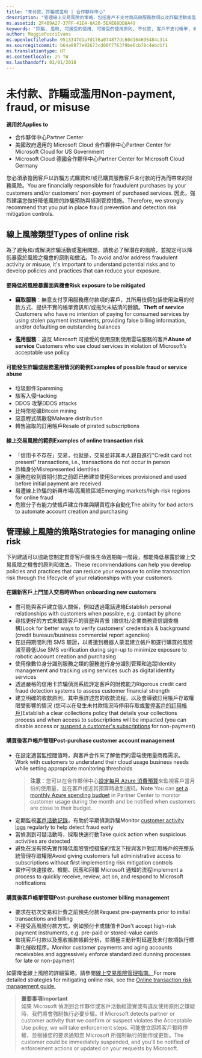 ```yaml
---
title: "未付款、詐騙或濫用 | 合作夥伴中心"
description: "管理線上交易風險的策略，包括客戶不支付商品與服務款項以及詐騙活動或濫用。"
ms.assetid: 2F4B9A27-37FF-41E4-8A26-5EAE88DD8A49
keywords: "詐騙, 濫用, 可接受的使用, 可接受的使用原則, 不付款, 客戶不支付帳單, 線上風險, 竊取服務, 濫用服務, 暫停訂閱,"
author: MaggiePucciEvans
ms.openlocfilehash: 9513347d1a7d176a074877dc60d164695484c314
ms.sourcegitcommit: b64a8977e92673cd00f776379be6cb78c4ebd1f1
ms.translationtype: HT
ms.contentlocale: zh-TW
ms.lasthandoff: 02/01/2018
---
```

# <a name="non-payment-fraud-or-misuse"></a><span data-ttu-id="3599b-104">未付款、詐騙或濫用</span><span class="sxs-lookup"><span data-stu-id="3599b-104">Non-payment, fraud, or misuse</span></span>

**<span data-ttu-id="3599b-105">適用於</span><span class="sxs-lookup"><span data-stu-id="3599b-105">Applies to</span></span>**

-  <span data-ttu-id="3599b-106">合作夥伴中心</span><span class="sxs-lookup"><span data-stu-id="3599b-106">Partner Center</span></span>
-  <span data-ttu-id="3599b-107">美國政府適用的 Microsoft Cloud 合作夥伴中心</span><span class="sxs-lookup"><span data-stu-id="3599b-107">Partner Center for Microsoft Cloud for US Government</span></span>
-  <span data-ttu-id="3599b-108">Microsoft Cloud 德國合作夥伴中心</span><span class="sxs-lookup"><span data-stu-id="3599b-108">Partner Center for Microsoft Cloud Germany</span></span>

<span data-ttu-id="3599b-109">您必須承擔因客戶以詐騙方式購買和/或已購買服務客戶未付款的行為而帶來的財務風險。</span><span class="sxs-lookup"><span data-stu-id="3599b-109">You are financially responsible for fraudulent purchases by your customers and/or customers' non-payment of purchased services.</span></span> <span data-ttu-id="3599b-110">因此，強烈建議您做好降低風險的詐騙預防與偵測管控措施。</span><span class="sxs-lookup"><span data-stu-id="3599b-110">Therefore, we strongly recommend that you put in place fraud prevention and detection risk mitigation controls.</span></span>

## <a name="types-of-online-risk"></a><span data-ttu-id="3599b-111">線上風險類型</span><span class="sxs-lookup"><span data-stu-id="3599b-111">Types of online risk</span></span>

<span data-ttu-id="3599b-112">為了避免和/或解決詐騙活動或濫用問題，請務必了解潛在的風險，並擬定可以降低暴露於風險之機會的原則和做法。</span><span class="sxs-lookup"><span data-stu-id="3599b-112">To avoid and/or address fraudulent activity or misuse, it's important to understand potential risks and to develop policies and practices that can reduce your exposure.</span></span>

#### <a name="risk-exposure-to-be-mitigated"></a><span data-ttu-id="3599b-113">要降低的風險暴露面與機會</span><span class="sxs-lookup"><span data-stu-id="3599b-113">Risk exposure to be mitigated</span></span>

- <span data-ttu-id="3599b-114">**竊取服務**：無意支付享用服務應付款項的客戶，其所用伎倆包括使用盜用的付款方式、提供不實的帳單資訊和/或拖欠未結清的餘額。</span><span class="sxs-lookup"><span data-stu-id="3599b-114">**Theft of service** Customers who have no intention of paying for consumed services by using stolen payment instruments, providing false billing information, and/or defaulting on outstanding balances</span></span>

- <span data-ttu-id="3599b-115">**濫用服務**：違反 Microsoft 可接受的使用原則使用雲端服務的客戶</span><span class="sxs-lookup"><span data-stu-id="3599b-115">**Abuse of service** Customers who use cloud services in violation of Microsoft’s acceptable use policy</span></span>

#### <a name="examples-of-possible-fraud-or-service-abuse"></a><span data-ttu-id="3599b-116">可能發生詐騙或服務濫用情況的範例</span><span class="sxs-lookup"><span data-stu-id="3599b-116">Examples of possible fraud or service abuse</span></span>
- <span data-ttu-id="3599b-117">垃圾郵件</span><span class="sxs-lookup"><span data-stu-id="3599b-117">Spamming</span></span>
- <span data-ttu-id="3599b-118">駭客入侵</span><span class="sxs-lookup"><span data-stu-id="3599b-118">Hacking</span></span>
- <span data-ttu-id="3599b-119">DDOS 攻擊</span><span class="sxs-lookup"><span data-stu-id="3599b-119">DDOS attacks</span></span>
- <span data-ttu-id="3599b-120">比特幣挖礦</span><span class="sxs-lookup"><span data-stu-id="3599b-120">Bitcoin mining</span></span>
- <span data-ttu-id="3599b-121">惡意程式碼散發</span><span class="sxs-lookup"><span data-stu-id="3599b-121">Malware distribution</span></span>
- <span data-ttu-id="3599b-122">轉售盜取的訂用帳戶</span><span class="sxs-lookup"><span data-stu-id="3599b-122">Resale of pirated subscriptions</span></span> 

#### <a name="examples-of-online-transaction-risk"></a><span data-ttu-id="3599b-123">線上交易風險的範例</span><span class="sxs-lookup"><span data-stu-id="3599b-123">Examples of online transaction risk</span></span>
- <span data-ttu-id="3599b-124">「信用卡不存在」交易，也就是，交易並非其本人親自進行</span><span class="sxs-lookup"><span data-stu-id="3599b-124">"Credit card not present" transactions, i.e., transactions do not occur in person</span></span>
- <span data-ttu-id="3599b-125">詐稱身分</span><span class="sxs-lookup"><span data-stu-id="3599b-125">Misrepresented identities</span></span>
- <span data-ttu-id="3599b-126">服務在收到首期付款之前即已佈建並使用</span><span class="sxs-lookup"><span data-stu-id="3599b-126">Services provisioned and used before initial payment are received</span></span>
- <span data-ttu-id="3599b-127">易遭線上詐騙的新興市場/高風險區域</span><span class="sxs-lookup"><span data-stu-id="3599b-127">Emerging markets/high-risk regions for online fraud</span></span>
- <span data-ttu-id="3599b-128">危險分子有能力使帳戶建立作業與購買程序自動化</span><span class="sxs-lookup"><span data-stu-id="3599b-128">The ability for bad actors to automate account creation and purchasing</span></span>

## <a name="strategies-for-managing-online-risk"></a><span data-ttu-id="3599b-129">管理線上風險的策略</span><span class="sxs-lookup"><span data-stu-id="3599b-129">Strategies for managing online risk</span></span>

<span data-ttu-id="3599b-130">下列建議可以協助您制定貫穿客戶關係生命週期每一階段，都能降低暴露於線上交易風險之機會的原則和做法。</span><span class="sxs-lookup"><span data-stu-id="3599b-130">These recommendations can help you develop policies and practices that can reduce your exposure to online transaction risk through the lifecycle of your relationships with your customers.</span></span>  

#### <a name="when-onboarding-new-customers"></a><span data-ttu-id="3599b-131">在讓新客戶上門加入交易時</span><span class="sxs-lookup"><span data-stu-id="3599b-131">When onboarding new customers</span></span>
- <span data-ttu-id="3599b-132">盡可能與客戶建立個人關係，例如透過電話連絡</span><span class="sxs-lookup"><span data-stu-id="3599b-132">Establish personal relationships with customers when possible, e.g. contact by phone</span></span>
- <span data-ttu-id="3599b-133">尋找更好的方式來驗證客戶的資歷與背景 (徵信社/企業商務資信調查機構)</span><span class="sxs-lookup"><span data-stu-id="3599b-133">Look for better ways to verify customers' credentials & background (credit bureaus/business commercial report agencies)</span></span> 
- <span data-ttu-id="3599b-134">在註冊期間利用 SMS 驗證，以將遭到機器人蒙混建立帳戶和遂行購買的風險減至最低</span><span class="sxs-lookup"><span data-stu-id="3599b-134">Use SMS verification during sign-up to minimize exposure to robotic account creation and purchasing</span></span>
- <span data-ttu-id="3599b-135">使用像數位身分識別服務之類的服務進行身分識別管理和追蹤</span><span class="sxs-lookup"><span data-stu-id="3599b-135">Identity management and tracking using services such as digital identity services</span></span>
- <span data-ttu-id="3599b-136">透過嚴格的信用卡詐騙偵測系統評定客戶的財務能力</span><span class="sxs-lookup"><span data-stu-id="3599b-136">Rigorous credit card fraud detection systems to assess customer financial strength</span></span>
- <span data-ttu-id="3599b-137">建立明確的收款原則，其中應詳述您的收款流程，以及會導致訂用帳戶存取權限受影響的情況 (您可以在發生未付款情況時停用存取或[暫停客戶的訂用帳戶](suspend-a-subscription.md))</span><span class="sxs-lookup"><span data-stu-id="3599b-137">Establish a clear collections policy that details your collections process and when access to subscriptions will be impacted (you can disable access or [suspend a customer's subscriptions](suspend-a-subscription.md) for non-payment)</span></span>

#### <a name="post-purchase-customer-account-management"></a><span data-ttu-id="3599b-138">購買後客戶帳戶管理</span><span class="sxs-lookup"><span data-stu-id="3599b-138">Post-purchase customer account management</span></span>
- <span data-ttu-id="3599b-139">在設定適當監控閾值時，與客戶合作來了解他們的雲端使用量商務需求。</span><span class="sxs-lookup"><span data-stu-id="3599b-139">Work with customers to understand their cloud usage business needs while setting appropriate monitoring thresholds</span></span>
    ><span data-ttu-id="3599b-140">**注意**：您可以在合作夥伴中心[設定每月 Azure 消費預算](set-an-azure-spending-budget-for-your-customers.md)來監視客戶當月份的使用量，並在客戶接近其預算時收到通知。</span><span class="sxs-lookup"><span data-stu-id="3599b-140">**Note** You can [set a monthly Azure spending budget](set-an-azure-spending-budget-for-your-customers.md) in Partner Center to monitor customer usage during the month and be notified when customers are close to their budget.</span></span>
- <span data-ttu-id="3599b-141">定期監視[客戶活動記錄](activity-logs.md)，有助於早期偵測詐騙</span><span class="sxs-lookup"><span data-stu-id="3599b-141">Monitor [customer activity logs](activity-logs.md) regularly to help detect fraud early</span></span>
- <span data-ttu-id="3599b-142">當偵測到可疑活動時，採取快速行動</span><span class="sxs-lookup"><span data-stu-id="3599b-142">Take quick action when suspicious activities are detected</span></span>
- <span data-ttu-id="3599b-143">避免在沒有預先實作降低風險管控措施的情況下授與客戶對訂用帳戶的完整系統管理存取權限</span><span class="sxs-lookup"><span data-stu-id="3599b-143">Avoid giving customers full administrative access to subscriptions without first implementing risk mitigation controls</span></span>
- <span data-ttu-id="3599b-144">實作可快速接收、檢閱、因應和回覆 Microsoft 通知的流程</span><span class="sxs-lookup"><span data-stu-id="3599b-144">Implement a process to quickly receive, review, act on, and respond to Microsoft notifications</span></span>

#### <a name="post-purchase-customer-billing-management"></a><span data-ttu-id="3599b-145">購買後客戶帳單管理</span><span class="sxs-lookup"><span data-stu-id="3599b-145">Post-purchase customer billing management</span></span>
- <span data-ttu-id="3599b-146">要求在初次交易和計費之前預先付款</span><span class="sxs-lookup"><span data-stu-id="3599b-146">Request pre-payments prior to initial transactions and billing</span></span> 
- <span data-ttu-id="3599b-147">不接受高風險付款方式，例如預付卡或儲值卡</span><span class="sxs-lookup"><span data-stu-id="3599b-147">Don't accept high-risk payment instruments, e.g. pre-paid or stored-value cards</span></span>
- <span data-ttu-id="3599b-148">監視客戶付款以及應收帳款帳齡分析，並積極主動針對延遲及未付款項執行標準化催收程序。</span><span class="sxs-lookup"><span data-stu-id="3599b-148">Monitor customer payments and aging accounts receivables and aggressively enforce standardized dunning processes for late or non-payment</span></span>

<span data-ttu-id="3599b-149">如需降低線上風險的詳細策略，請參閱[線上交易風險管理指南。](https://assets.windowsphone.com/7d885238-e13b-4f10-a682-3d5adacd2859/CSP-PartnerRiskGuide-APSFinal_InvariantCulture_Default.zip)</span><span class="sxs-lookup"><span data-stu-id="3599b-149">For more detailed strategies for mitigating online risk, see the [Online transaction risk management guide.](https://assets.windowsphone.com/7d885238-e13b-4f10-a682-3d5adacd2859/CSP-PartnerRiskGuide-APSFinal_InvariantCulture_Default.zip)</span></span>

>**<span data-ttu-id="3599b-150">重要事項</span><span class="sxs-lookup"><span data-stu-id="3599b-150">Important</span></span>**<br>
<span data-ttu-id="3599b-151">如果 Microsoft 偵測到合作夥伴或客戶活動經證實或有違反使用原則之嫌疑時，我們將會強制執行必要步驟。</span><span class="sxs-lookup"><span data-stu-id="3599b-151">If Microsoft detects partner or customer activity that we confirm or suspect violates the Acceptable Use policy, we will take enforcement steps.</span></span> <span data-ttu-id="3599b-152">可能會立即將客戶暫時停權，並根據您的要求通知您 Microsoft 所強制執行的動作或更新。</span><span class="sxs-lookup"><span data-stu-id="3599b-152">The customer could be immediately suspended, and you'll be notified of enforcement actions or updated on your requests by Microsoft.</span></span>

 

 



